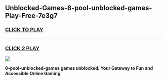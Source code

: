 
## Unblocked-Games-8-pool-unblocked-games-Play-Free-7e3g7
<h3>
<a href="https://premium76.site?title=8-pool-unblocked-games&ref=19M">CLICK TO PLAY</a></h3>
<hr>

<h3>
<a href="https://premium76.site?title=8-pool-unblocked-games&ref=19M">CLICK 2 PLAY</a>
  
</h3>

<a href="https://premium76.site?title=8-pool-unblocked-games&ref=19M"><img src="https://clearcache.store/games.png"></a>


**8-pool-unblocked-games games unblocked: Your Gateway to Fun and Accessible Online Gaming**
